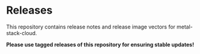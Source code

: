 # Releases

This repository contains release notes and release image vectors for metal-stack-cloud.

**Please use tagged releases of this repository for ensuring stable updates!**
